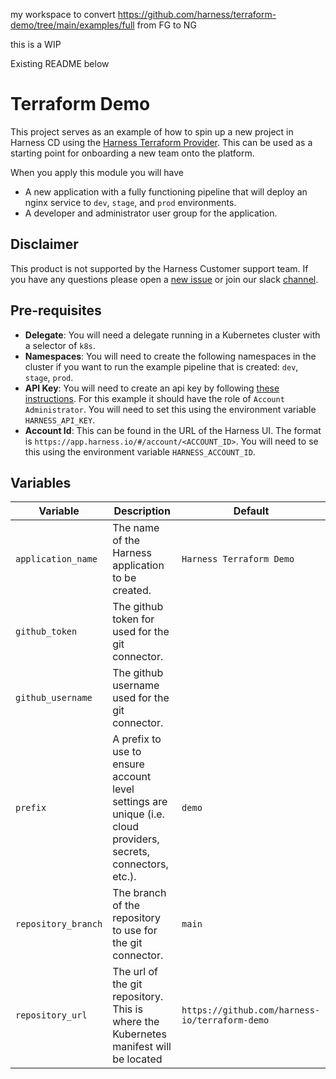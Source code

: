 my workspace to convert https://github.com/harness/terraform-demo/tree/main/examples/full from FG to NG

this is a WIP

Existing README below

# Terraform Demo

This project serves as an example of how to spin up a new project in Harness CD using the [Harness Terraform Provider](https://github.com/harness-io/terraform-provider-harness). This can be used as a starting point for onboarding a new team onto the platform.

When you apply this module you will have

- A new application with a fully functioning pipeline that will deploy an nginx service to `dev`, `stage`, and `prod` environments.
- A developer and administrator user group for the application.

## Disclaimer

This product is not supported by the Harness Customer support team. If you have any questions please open a [new issue](https://github.com/harness-io/terraform-demo/issues/new) or join our slack [channel](https://harnesscommunity.slack.com/archives/C02G9CUNF1S).

## Pre-requisites

- **Delegate**: You will need a delegate running in a Kubernetes cluster with a selector of `k8s`. 
- **Namespaces**: You will need to create the following namespaces in the cluster if you want to run the example pipeline that is created: `dev`, `stage`, `prod`. 
- **API Key**: You will need to create an api key by following [these instructions](https://docs.harness.io/article/smloyragsm-api-keys). For this example it should have the role of `Account Administrator`. You will need to set this using the environment variable `HARNESS_API_KEY`.
- **Account Id**: This can be found in the URL of the Harness UI. The format is `https://app.harness.io/#/account/<ACCOUNT_ID>`. You will need to se this using the environment variable `HARNESS_ACCOUNT_ID`.


## Variables

| Variable | Description | Default |
| -------- | ----------- | ------- |
| `application_name` | The name of the Harness application to be created. | `Harness Terraform Demo` |
| `github_token` | The github token for used for the git connector. | |
| `github_username` | The github username used for the git connector. | |
| `prefix` | A prefix to use to ensure account level settings are unique (i.e. cloud providers, secrets, connectors, etc.). | `demo` |
| `repository_branch` | The branch of the repository to use for the git connector. | `main` |
| `repository_url` | The url of the git repository. This is where the Kubernetes manifest will be located | `https://github.com/harness-io/terraform-demo`
